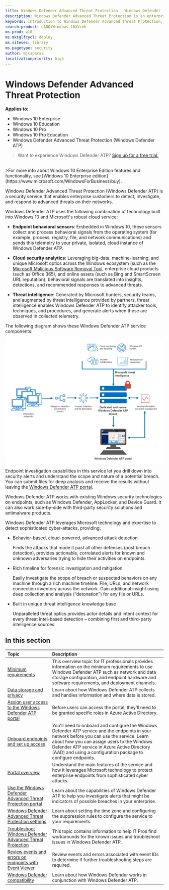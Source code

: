 ```yaml
---
title: Windows Defender Advanced Threat Protection - Windows Defender
description: Windows Defender Advanced Threat Protection is an enterprise security service that helps detect and respond to possible cybersecurity threats related to advanced persistent threats.
keywords: introduction to Windows Defender Advanced Threat Protection, introduction to Windows Defender ATP, cybersecurity, advanced persistent threat, enterprise security, endpoint behavioral sensor, cloud security, analytics, threat intelligence
search.product: eADQiWindows 10XVcnh
ms.prod: w10
ms.mktglfcycl: deploy
ms.sitesec: library
ms.pagetype: security
author: mjcaparas
localizationpriority: high
---
```


# Windows Defender Advanced Threat Protection

**Applies to:**

- Windows 10 Enterprise
- Windows 10 Education
- Windows 10 Pro
- Windows 10 Pro Education
- Windows Defender Advanced Threat Protection (Windows Defender ATP)

> Want to experience Windows Defender ATP? [Sign up for a free trial.](https://www.microsoft.com/en-us/WindowsForBusiness/windows-atp?ocid=technet-wd-atp-abovefoldlink1)

</br>
>For more info about Windows 10 Enterprise Edition features and functionality, see [Windows 10 Enterprise edition](https://www.microsoft.com/WindowsForBusiness/buy).

Windows Defender Advanced Threat Protection (Windows Defender ATP) is a security service that enables enterprise customers to detect, investigate, and respond to advanced threats on their networks.

Windows Defender ATP uses the following combination of technology built into Windows 10 and Microsoft's robust cloud service:

-   **Endpoint behavioral sensors**: Embedded in Windows 10, these sensors
    collect and process behavioral signals from the operating system
    (for example, process, registry, file, and network communications)
    and sends this telemetry to your private, isolated, cloud instance of Windows Defender ATP.


-   **Cloud security analytics**: Leveraging big-data, machine-learning, and
    unique Microsoft optics across the Windows ecosystem (such as the
    [Microsoft Malicious Software Removal Tool](https://www.microsoft.com/en-au/download/malicious-software-removal-tool-details.aspx),
    enterprise cloud products (such as Office 365), and online assets
    (such as Bing and SmartScreen URL reputation), behavioral signals
    are translated into insights, detections, and recommended responses
    to advanced threats.

-   **Threat intelligence**: Generated by Microsoft hunters, security teams,
    and augmented by threat intelligence provided by partners, threat
    intelligence enables Windows Defender ATP to identify attacker
    tools, techniques, and procedures, and generate alerts when these
    are observed in collected telemetry.

The following diagram shows these Windows Defender ATP service
components:

![Windows Defender ATP service components](images/components.png)

Endpoint investigation capabilities in this service let you drill down
into security alerts and understand the scope and nature of a potential
breach. You can submit files for deep analysis and receive the results
without leaving the [Windows Defender ATP portal](https://securitycenter.windows.com).

Windows Defender ATP works with existing Windows security technologies
on endpoints, such as Windows Defender, AppLocker, and Device Guard. It
can also work side-by-side with third-party security solutions and
antimalware products.

Windows Defender ATP leverages Microsoft technology and expertise to
detect sophisticated cyber-attacks, providing:

- Behavior-based, cloud-powered, advanced attack detection

    Finds the attacks that made it past all other defenses (post breach detection), provides actionable, correlated alerts for known and unknown adversaries trying to hide their activities on endpoints.

- Rich timeline for forensic investigation and mitigation

    Easily investigate the scope of breach or suspected behaviors on any machine through a rich machine timeline. File, URLs, and network connection inventory across the network. Gain additional insight using deep collection and analysis (“detonation”) for any file or URLs.

- Built in unique threat intelligence knowledge base

    Unparalleled threat optics provides actor details and intent context for every threat intel-based detection – combining first and third-party intelligence sources.

## In this section

Topic | Description
:---|:---
[Minimum requirements](minimum-requirements-windows-defender-advanced-threat-protection.md) | This overview topic for IT professionals provides information on the minimum requirements to use Windows Defender ATP such as network and data storage configuration, and endpoint hardware and software requirements, and deployment channels.
[Data storage and privacy](data-storage-privacy-windows-defender-advanced-threat-protection.md)| Learn about how Windows Defender ATP collects and handles information and where data is stored.
[Assign user access to the Windows Defender ATP portal](assign-portal-access-windows-defender-advanced-threat-protection.md)| Before users can access the portal, they'll need to be granted specific roles in Azure Active Directory.
[Onboard endpoints and set up access](onboard-configure-windows-defender-advanced-threat-protection.md) | You'll need to onboard and configure the Windows Defender ATP service and the endpoints in your network before you can use the service. Learn about how you can assign users to the Windows Defender ATP service in Azure Active Directory (AAD) and using a configuration package to configure endpoints.
[Portal overview](portal-overview-windows-defender-advanced-threat-protection.md) | Understand the main features of the service and how it leverages Microsoft technology to protect enterprise endpoints from sophisticated cyber attacks.
[Use the Windows Defender Advanced Threat Protection portal](use-windows-defender-advanced-threat-protection.md) | Learn about the capabilities of Windows Defender ATP to help you investigate alerts that might be indicators of possible breaches in your enterprise.
[Windows Defender Advanced Threat Protection settings](settings-windows-defender-advanced-threat-protection.md) | Learn about setting the time zone and configuring the suppression rules to configure the service to your requirements.  
[Troubleshoot Windows Defender Advanced Threat Protection](troubleshoot-windows-defender-advanced-threat-protection.md) | This topic contains information to help IT Pros find workarounds for the known issues and troubleshoot issues in Windows Defender ATP.
[Review events and errors on endpoints with Event Viewer](event-error-codes-windows-defender-advanced-threat-protection.md)| Review events and errors associated with event IDs to determine if further troubleshooting steps are required.
[Windows Defender compatibility](defender-compatibility-windows-defender-advanced-threat-protection.md) | Learn about how Windows Defender works in conjunction with Windows Defender ATP.
